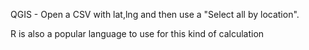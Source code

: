 QGIS - Open a CSV with lat,lng and then use a "Select all by location".

R is also a popular language to use for this kind of calculation
